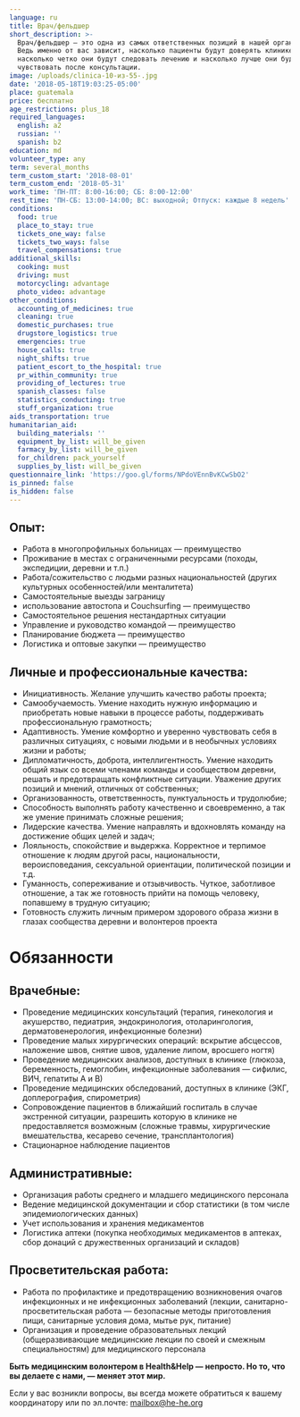 ```yaml
---
language: ru
title: Врач/фельдшер
short_description: >-
  Врач/фельдшер — это одна из самых ответственных позиций в нашей организации.
  Ведь именно от вас зависит, насколько пациенты будут доверять клинике,
  насколько четко они будут следовать лечению и насколько лучше они будут себя
  чувствовать после консультации.
image: /uploads/clinica-10-из-55-.jpg
date: '2018-05-18T19:03:25-05:00'
place: guatemala
price: бесплатно
age_restrictions: plus_18
required_languages:
  english: a2
  russian: ''
  spanish: b2
education: md
volunteer_type: any
term: several_months
term_custom_start: '2018-08-01'
term_custom_end: '2018-05-31'
work_time: 'ПН-ПТ: 8:00-16:00; СБ: 8:00-12:00'
rest_time: 'ПН-СБ: 13:00-14:00; ВС: выходной; Отпуск: каждые 8 недель'
conditions:
  food: true
  place_to_stay: true
  tickets_one_way: false
  tickets_two_ways: false
  travel_compensations: true
additional_skills:
  cooking: must
  driving: must
  motorcycling: advantage
  photo_video: advantage
other_conditions:
  accounting_of_medicines: true
  cleaning: true
  domestic_purchases: true
  drugstore_logistics: true
  emergencies: true
  house_calls: true
  night_shifts: true
  patient_escort_to_the_hospital: true
  pr_within_community: true
  providing_of_lectures: true
  spanish_classes: false
  statistics_conducting: true
  stuff_organization: true
aids_transportation: true
humanitarian_aid:
  building_materials: ''
  equipment_by_list: will_be_given
  farmacy_by_list: will_be_given
  for_children: pack_yourself
  supplies_by_list: will_be_given
questionnaire_link: 'https://goo.gl/forms/NPdoVEnnBvKCwSbO2'
is_pinned: false
is_hidden: false
---
```

## Опыт:

* Работа в многопрофильных больницах — преимущество
* Проживание в местах с ограниченными ресурсами (походы, экспедиции, деревни и т.п.)
* Работа/сожительство с людьми разных национальностей (других культурных особенностей/или менталитета)
* Самостоятельные выезды заграницу
* использование автостопа и Couchsurfing — преимущество
* Самостоятельное решения нестандартных ситуации
* Управление и руководство командой — преимущество
* Планирование бюджета — преимущество
* Логистика и оптовые закупки — преимущество

## Личные и профессиональные качества:

* Инициативность. Желание улучшить качество работы проекта;
* Самообучаемость. Умение находить нужную информацию и приобретать новые навыки в процессе работы, поддерживать профессиональную грамотность;
* Адаптивность. Умение комфортно и уверенно чувствовать себя в различных ситуациях, с новыми людьми и в необычных условиях жизни и работы;
* Дипломатичность, доброта, интеллигентность. Умение находить общий язык со всеми членами команды и сообществом деревни, решать и предотвращать конфликтные ситуации. Уважение других позиций и мнений, отличных от собственных;
* Организованность, ответственность, пунктуальность и трудолюбие;
* Способность выполнять работу качественно и своевременно, а так же умение принимать сложные решения;
* Лидерские качества. Умение направлять и вдохновлять команду на достижение общих целей и задач;
* Лояльность, cпокойствие и выдержка. Корректное и терпимое отношение к людям другой расы, национальности, вероисповедания, сексуальной ориентации, политической позиции и т.д.
* Гуманность, сопереживание и отзывчивость. Чуткое, заботливое отношение, а так же готовность прийти на помощь человеку, попавшему в трудную ситуацию;
* Готовность служить личным примером здорового образа жизни в глазах сообщества деревни и волонтеров проекта

# Обязанности

## Врачебные:

* Проведение медицинских консультаций (терапия, гинекология и акушерство, педиатрия, эндокринология, отоларингология, дерматовенерология, инфекционные болезни)
* Проведение малых хирургических операций: вскрытие абсцессов, наложение швов, снятие швов, удаление липом, вросшего ногтя)
* Проведение медицинских анализов, доступных в клинике (глюкоза, беременность, гемоглобин, инфекционные заболевания — сифилис, ВИЧ, гепатиты А и В)
* Проведение медицинских обследований, доступных в клинике (ЭКГ, доплерография, спирометрия)
* Сопровождение пациентов в ближайший госпиталь в случае экстренной ситуации, разрешить которую в клинике не предоставляется возможным (сложные травмы, хирургические вмешательства, кесарево сечение, трансплантология)
* Стационарное наблюдение пациентов

## Административные:

* Организация работы среднего и младшего медицинского персонала
* Ведение медицинской документации и сбор статистики (в том числе эпидемиологических данных)
* Учет использования и хранения медикаментов
* Логистика аптеки (покупка необходимых медикаментов в аптеках, сбор донаций с дружественных организаций и складов)

## Просветительская работа:

* Работа по профилактике и предотвращению возникновения очагов инфекционных и не инфекционных заболеваний (лекции, санитарно-просветительская работа — безопасные методы приготовления пищи, санитарные условия дома, мытье рук, питание)
* Организация и проведение образовательных лекций (общеразвивающие медицинские лекции по своей и смежным специальностям) для медицинского персонала

**Быть медицинским волонтером в Health&Help — непросто. Но то, что вы делаете с нами, — меняет этот мир.**

Если у вас возникли вопросы, вы всегда можете обратиться к вашему координатору или по эл.почте: mailbox@he-he.org
